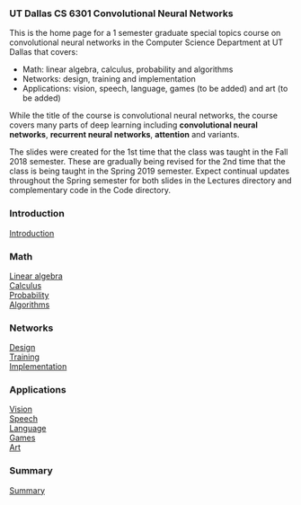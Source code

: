 ### UT Dallas CS 6301 Convolutional Neural Networks

This is the home page for a 1 semester graduate special topics course on convolutional neural networks in the Computer Science Department at UT Dallas that covers:

- Math:  linear algebra, calculus, probability and algorithms
- Networks:  design, training and implementation
- Applications:  vision, speech, language, games (to be added) and art (to be added)

While the title of the course is convolutional neural networks, the course covers many parts of deep learning including **convolutional neural networks**, **recurrent neural networks**, **attention** and variants.

The slides were created for the 1st time that the class was taught in the Fall 2018 semester.  These are gradually being revised for the 2nd time that the class is being taught in the Spring 2019 semester.  Expect continual updates throughout the Spring semester for both slides in the Lectures directory and complementary code in the Code directory.

### Introduction  
[Introduction](https://github.com/arthurredfern/UT-Dallas-CS-6301-CNNs/blob/master/Lectures/xNNs_01_Introduction.pdf)  

### Math  
[Linear algebra](https://github.com/arthurredfern/UT-Dallas-CS-6301-CNNs/blob/master/Lectures/xNNs_02_LinearAlgebra.pdf)  
[Calculus](https://github.com/arthurredfern/UT-Dallas-CS-6301-CNNs/blob/master/Lectures/xNNs_03_Calculus.pdf)  
[Probability](https://github.com/arthurredfern/UT-Dallas-CS-6301-CNNs/blob/master/Lectures/xNNs_04_Probability.pdf)  
[Algorithms](https://github.com/arthurredfern/UT-Dallas-CS-6301-CNNs/blob/master/Lectures/xNNs_05_Algorithms.pdf)  

### Networks  
[Design](https://github.com/arthurredfern/UT-Dallas-CS-6301-CNNs/blob/master/Lectures/xNNs_06_Design.pdf)  
[Training](https://github.com/arthurredfern/UT-Dallas-CS-6301-CNNs/blob/master/Lectures/xNNs_07_Training.pdf)  
[Implementation](https://github.com/arthurredfern/UT-Dallas-CS-6301-CNNs/blob/master/Lectures/xNNs_08_Implementation.pdf)  

### Applications  
[Vision](https://github.com/arthurredfern/UT-Dallas-CS-6301-CNNs/blob/master/Lectures/xNNs_09_Vision.pdf)  
[Speech](https://github.com/arthurredfern/UT-Dallas-CS-6301-CNNs/blob/master/Lectures/xNNs_10_Speech.pdf)  
[Language](https://github.com/arthurredfern/UT-Dallas-CS-6301-CNNs/blob/master/Lectures/xNNs_11_Language.pdf)  
[Games](https://github.com/arthurredfern/UT-Dallas-CS-6301-CNNs/blob/master/Lectures/xNNs_12_Games.pdf)  
[Art](https://github.com/arthurredfern/UT-Dallas-CS-6301-CNNs/blob/master/Lectures/xNNs_13_Art.pdf)  

### Summary  
[Summary](https://github.com/arthurredfern/UT-Dallas-CS-6301-CNNs/blob/master/Lectures/xNNs_14_Summary.pdf)  
